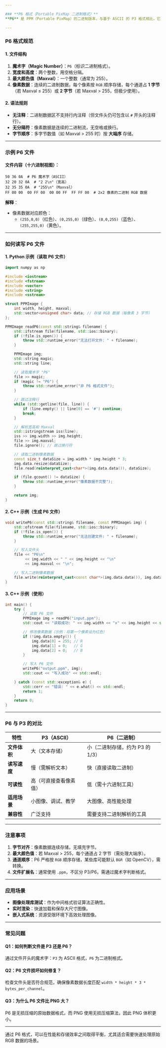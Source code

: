 ```yaml
---

### **P6 格式（Portable PixMap 二进制格式）**
**P6** 是 PPM（Portable PixMap）的二进制版本，与基于 ASCII 的 P3 格式相比，它通过二进制存储大幅减少文件体积，提升读写效率，适合处理大尺寸图像或性能敏感场景。

---
```


### **P6 格式规范**
#### 1. **文件结构**
1. **魔术字（Magic Number）**：`P6`（标识二进制格式）。
2. **宽度和高度**：两个整数，用空格分隔。
3. **最大颜色值（Maxval）**：一个整数（通常为 255）。
4. **像素数据**：连续的二进制数据，每个像素按 `RGB` 顺序存储，每个通道占 **1 字节**（若 Maxval ≤ 255）或 **2 字节**（若 Maxval > 255，但极少使用）。

#### 2. **语法规则**
- **无注释**：二进制数据区不支持行内注释（但文件头仍可包含以 `#` 开头的注释行）。
- **无分隔符**：像素数据是连续的二进制流，无空格或换行。
- **字节顺序**：多字节数值（如 Maxval > 255 时）按 **大端序** 存储。

---

### **示例 P6 文件**
#### 文件内容（十六进制视图）：
```plaintext
50 36 0A  # P6 魔术字（ASCII）
32 20 32 0A  # "2 2\n"（宽高）
32 35 35 0A  # "255\n"（Maxval）
FF 00 00  00 FF 00  00 00 FF  FF FF 00  # 2x2 像素的二进制 RGB 数据
```
**解释**：
- 像素数据对应颜色：  
  - `(255,0,0)`（红色）、`(0,255,0)`（绿色）、`(0,0,255)`（蓝色）、`(255,255,0)`（黄色）。

---

### **如何读写 P6 文件**
#### 1. **Python 示例（读取 P6 文件）**
```c++
import numpy as np

#include <iostream>
#include <fstream>
#include <vector>
#include <string>
#include <sstream>

struct PPMImage {
    int width, height, maxval;
    std::vector<unsigned char> data; // 存储 RGB 数据（每像素 3 字节）
};

PPMImage readP6(const std::string& filename) {
    std::ifstream file(filename, std::ios::binary);
    if (!file.is_open()) {
        throw std::runtime_error("无法打开文件: " + filename);
    }

    PPMImage img;
    std::string magic;
    std::string line;

    // 读取魔术字 "P6"
    file >> magic;
    if (magic != "P6") {
        throw std::runtime_error("非 P6 格式文件");
    }

    // 跳过注释行
    while (std::getline(file, line)) {
        if (line.empty() || line[0] == '#') continue;
        break;
    }

    // 解析宽高和 Maxval
    std::istringstream iss(line);
    iss >> img.width >> img.height;
    file >> img.maxval;
    file.ignore(); // 跳过换行符

    // 读取二进制像素数据
    const size_t dataSize = img.width * img.height * 3;
    img.data.resize(dataSize);
    file.read(reinterpret_cast<char*>(img.data.data()), dataSize);

    if (file.gcount() != dataSize) {
        throw std::runtime_error("像素数据不完整");
    }

    return img;
}

```

#### 2. **C++ 示例（生成 P6 文件）**
```C++
void writeP6(const std::string& filename, const PPMImage& img) {
    std::ofstream file(filename, std::ios::binary);
    if (!file.is_open()) {
        throw std::runtime_error("无法创建文件: " + filename);
    }

    // 写入文件头
    file << "P6\n"
         << img.width << " " << img.height << "\n"
         << img.maxval << "\n";

    // 写入二进制像素数据
    file.write(reinterpret_cast<const char*>(img.data.data()), img.data.size());
}
```
#### 3. **C++ 示例（使用）**
```c++
int main() {
    try {
        // 读取 P6 文件
        PPMImage img = readP6("input.ppm");
        std::cout << "读取成功: " << img.width << "x" << img.height << std::endl;

        // 修改像素数据（示例：将第一个像素设为红色）
        if (!img.data.empty()) {
            img.data[0] = 255; // R
            img.data[1] = 0;   // G
            img.data[2] = 0;   // B
        }

        // 写入 P6 文件
        writeP6("output.ppm", img);
        std::cout << "写入成功" << std::endl;

    } catch (const std::exception& e) {
        std::cerr << "错误: " << e.what() << std::endl;
        return 1;
    }
    return 0;
}
```

---

### **P6 与 P3 的对比**
| 特性                | P3（ASCII）                     | P6（二进制）                     |
|---------------------|--------------------------------|---------------------------------|
| **文件体积**         | 大（文本存储）                  | 小（二进制存储，约为 P3 的 1/3） |
| **读写速度**         | 慢（需解析文本）                | 快（直接读取二进制）             |
| **可读性**           | 高（可直接查看像素值）          | 低（需十六进制工具）             |
| **适用场景**         | 小图像、调试、教学              | 大图像、高性能处理               |
| **兼容性**           | 广泛支持                        | 需要支持二进制解析的工具          |

---

### **注意事项**
1. **字节对齐**：像素数据连续存储，无填充字节。
2. **最大颜色值**：若 Maxval > 255，每个通道占 2 字节（需处理大端序）。
3. **通道顺序**：P6 严格按 `RGB` 顺序存储，某些库可能默认 `BGR`（如 OpenCV），需转换。
4. **文件扩展名**：通常使用 `.ppm`，不区分 P3/P6，需通过魔术字判断格式。

---

### **应用场景**
- **图像处理库测试**：作为中间格式验证算法正确性。
- **实时渲染**：快速加载和保存大尺寸图像。
- **嵌入式系统**：资源受限环境下高效处理图像。

---

### **常见问题**
#### **Q1：如何判断文件是 P3 还是 P6？**  
通过文件开头的魔术字：`P3` 为 ASCII 格式，`P6` 为二进制格式。

#### **Q2：P6 文件损坏如何修复？**  
检查文件头是否符合规范，确保像素数据长度匹配 `width * height * 3 * bytes_per_channel`。

#### **Q3：为什么 P6 文件比 PNG 大？**  
P6 是无损压缩的原始数据格式，而 PNG 使用无损压缩算法，因此 PNG 体积更小。

---

通过 P6 格式，可以在性能和存储效率之间取得平衡，尤其适合需要快速处理原始 RGB 数据的场景。